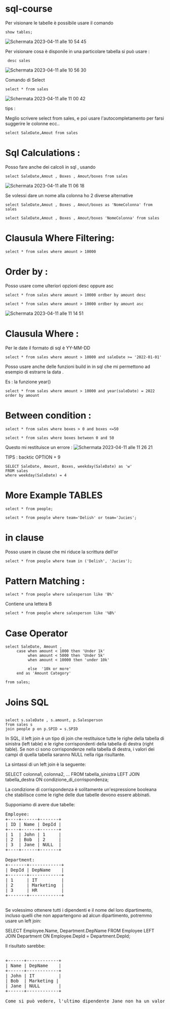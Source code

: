 # sql-course


Per visionare le tabelle è possibile usare il comando 

```
show tables;
```
![Schermata 2023-04-11 alle 10 54 45](https://user-images.githubusercontent.com/98833112/231108637-5e59552c-2448-4232-8afa-3181d7da7545.png)



Per visionare cosa è disponile in una particolare tabella si può usare :

```
 desc sales
```

![Schermata 2023-04-11 alle 10 56 30](https://user-images.githubusercontent.com/98833112/231109103-55590566-aa1d-4da3-8087-8291bfc3e4c8.png)



Comando di Select 

```
select * from sales
```
![Schermata 2023-04-11 alle 11 00 42](https://user-images.githubusercontent.com/98833112/231110460-147b3eee-82ce-4468-b260-a990834f9661.png)


tips :

Meglio scrivere select from sales,
e poi usare l'autocompletamento per farsi suggerire le colonne ecc..

```
select SaleDate,Amout from sales

```


# Sql Calculations :

Posso fare anche dei calcoli in sql , usando 

```
select SaleDate,Amout , Boxes , Amout/boxes from sales

```


![Schermata 2023-04-11 alle 11 06 18](https://user-images.githubusercontent.com/98833112/231111854-4a5efb7d-aac5-4808-9f73-80f7ba1219ab.png)


Se volessi dare un nome alla colonna ho 2 diverse alternative 


```
select SaleDate,Amout , Boxes , Amout/boxes as 'NomeColonna' from sales

```


```
select SaleDate,Amout , Boxes , Amout/boxes 'NomeColonna' from sales

```

# Clausula Where  Filtering:


```
select * from sales where amount > 10000

```


# Order by :

Posso usare come ulteriori opzioni desc oppure asc

```
select * from sales where amount > 10000 ordber by amount desc

```

```
select * from sales where amount > 10000 ordber by amount asc

```


![Schermata 2023-04-11 alle 11 14 51](https://user-images.githubusercontent.com/98833112/231114065-aefdf1d4-91fa-4445-bd25-16fbb0f71f70.png)


# Clausula Where :


Per le date il formato di sql è YY-MM-DD

```
select * from sales where amount > 10000 and saleDate >= '2022-01-01'

```

Posso usare anche delle funzioni build in in sql che mi permettono ad esempio di estrarre
la data .

Es : la funzione year()

```
select * from sales where amount > 10000 and year(saleDate) = 2022 order by amount
```


# Between condition :


```
select * from sales where boxes > 0 and boxes <=50

```


```
select * from sales where boxes between 0 and 50
```

Questo mi restituisce un errore :
![Schermata 2023-04-11 alle 11 26 21](https://user-images.githubusercontent.com/98833112/231116813-9cd49ae2-7aee-4c3c-bf04-f45ea6892540.png)



TIPS : backtic OPTION + 9


```
SELECT SaleDate, Amount, Boxes, weekday(SaleDate) as 'w'
FROM sales
where weekday(SaleDate) = 4
```


# More Example TABLES


```
select * from people;

```


```
select * from people where team='Delish' or team='Jucies';

```

# in clause

Posso usare in clause che mi riduce la scrittura dell'or

```
select * from people where team in ('Delish', 'Jucies');

```


# Pattern Matching :


```
select * from people where salesperson like 'B%'

```

Contiene una lettera B


```
select * from people where salesperson like '%B%'

```


# Case Operator 

```
select SaleDate, Amount ,
     case when amount < 1000 then 'Under 1k'
          when amount < 5000 then 'Under 5k'
          when amount < 10000 then 'under 10k'
         
          else  '10k or more'
     end as 'Amount Category'
 
from sales;
```




# Joins SQL 


```

select s.saleDate , s.amount, p.Salesperson
from sales s 
join people p on p.SPID = s.SPID

```


In SQL, il left join è un tipo di join che restituisce tutte le righe della tabella di sinistra (left table) e le righe corrispondenti della tabella di destra (right table). Se non ci sono corrispondenze nella tabella di destra, i valori dei campi di quella tabella saranno NULL nella riga risultante.

La sintassi di un left join è la seguente:

SELECT colonna1, colonna2, ...
FROM tabella_sinistra
LEFT JOIN tabella_destra
ON condizione_di_corrispondenza;

La condizione di corrispondenza è solitamente un'espressione booleana che stabilisce come le righe delle due tabelle devono essere abbinati.


Supponiamo di avere due tabelle:


<pre>
Employee:
+----+------+-------+
| ID | Name | DepId |
+----+------+-------+
| 1  | John | 1     |
| 2  | Bob  | 2     |
| 3  | Jane | NULL  |
+----+------+-------+

Department:
+-------+------------+
| DepId | DepName    |
+-------+------------+
| 1     | IT         |
| 2     | Marketing  |
| 3     | HR         |
+-------+------------+

</pre>





Se volessimo ottenere tutti i dipendenti e il nome del loro dipartimento, incluso quelli che non appartengono ad alcun dipartimento, potremmo usare un left join:

SELECT Employee.Name, Department.DepName
FROM Employee
LEFT JOIN Department
ON Employee.DepId = Department.DepId;

Il risultato sarebbe:

<pre>

+------+------------+
| Name | DepName    |
+------+------------+
| John | IT         |
| Bob  | Marketing |
| Jane | NULL       |
+------+------------+

Come si può vedere, l'ultimo dipendente Jane non ha un valore nella colonna DepName perché non appartiene a un dipartimento.

</pre>




